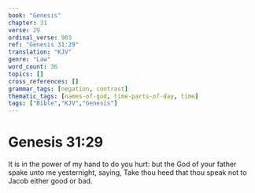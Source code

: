 ```yaml
---
book: "Genesis"
chapter: 31
verse: 29
ordinal_verse: 903
ref: "Genesis 31:29"
translation: "KJV"
genre: "Law"
word_count: 36
topics: []
cross_references: []
grammar_tags: [negation, contrast]
thematic_tags: [names-of-god, time-parts-of-day, time]
tags: ["Bible","KJV","Genesis"]
---
```


# Genesis 31:29

It is in the power of my hand to do you hurt: but the God of your father spake unto me yesternight, saying, Take thou heed that thou speak not to Jacob either good or bad.
